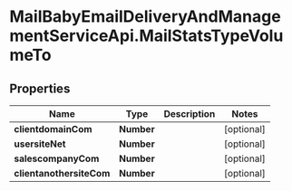 # MailBabyEmailDeliveryAndManagementServiceApi.MailStatsTypeVolumeTo

## Properties

Name | Type | Description | Notes
------------ | ------------- | ------------- | -------------
**clientdomainCom** | **Number** |  | [optional] 
**usersiteNet** | **Number** |  | [optional] 
**salescompanyCom** | **Number** |  | [optional] 
**clientanothersiteCom** | **Number** |  | [optional] 


